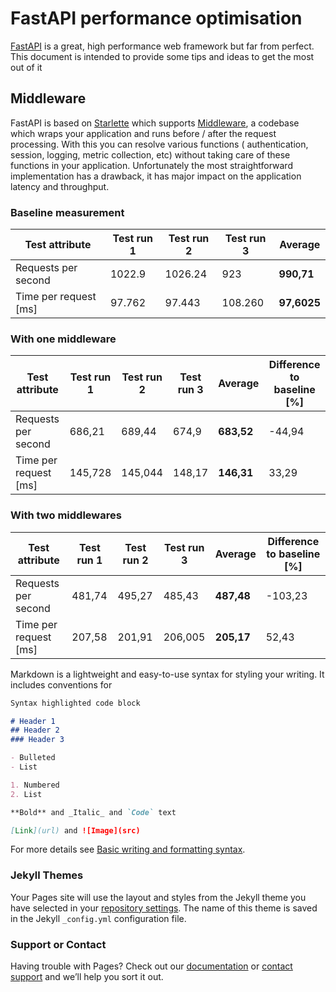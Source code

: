 # FastAPI performance optimisation

[FastAPI](https://fastapi.tiangolo.com/) is a great, high performance web framework but far from perfect.
This document is intended to provide some tips and ideas to get the most out of it 

## Middleware

FastAPI is based on [Starlette](https://www.starlette.io/) which supports [Middleware](https://fastapi.tiangolo.com/tutorial/middleware/?h=middlew#middleware), a codebase which wraps your application and runs before / after the request processing.
With this you can resolve various functions ( authentication, session, logging, metric collection, etc) without taking care of these functions in your application.
Unfortunately the most straightforward implementation has a drawback, it has major impact on the application latency and throughput. 


### Baseline measurement

| **Test attribute** | **Test run 1** | **Test run 2** | **Test run 3** | **Average** |
|---|---|---|---|---|
| Requests per second | 1022.9 | 1026.24 | 923 | **990,71** |
| Time per request [ms] | 97.762 | 97.443 | 108.260 | **97,6025** |


### With one middleware

| **Test attribute** | **Test run 1** | **Test run 2** | **Test run 3** | **Average** | Difference to baseline [%] |
|---|---|---|---|---|---|
| Requests per second | 686,21 | 689,44 | 674,9 | **683,52** | -44,94 |
| Time per request [ms] | 145,728 | 145,044 | 148,17 | **146,31** | 33,29 |

### With two middlewares

| **Test attribute** | **Test run 1** | **Test run 2** | **Test run 3** | **Average** | Difference to baseline [%] |
|---|---|---|---|---|---|
| Requests per second | 481,74 | 495,27 | 485,43 | **487,48** | -103,23 |
| Time per request [ms] | 207,58 | 201,91 | 206,005 | **205,17** | 52,43 |

Markdown is a lightweight and easy-to-use syntax for styling your writing. It includes conventions for

```markdown
Syntax highlighted code block

# Header 1
## Header 2
### Header 3

- Bulleted
- List

1. Numbered
2. List

**Bold** and _Italic_ and `Code` text

[Link](url) and ![Image](src)
```

For more details see [Basic writing and formatting syntax](https://docs.github.com/en/github/writing-on-github/getting-started-with-writing-and-formatting-on-github/basic-writing-and-formatting-syntax).

### Jekyll Themes

Your Pages site will use the layout and styles from the Jekyll theme you have selected in your [repository settings](https://github.com/KissPeter/fastapi-middlewares/settings/pages). The name of this theme is saved in the Jekyll `_config.yml` configuration file.

### Support or Contact

Having trouble with Pages? Check out our [documentation](https://docs.github.com/categories/github-pages-basics/) or [contact support](https://support.github.com/contact) and we’ll help you sort it out.
